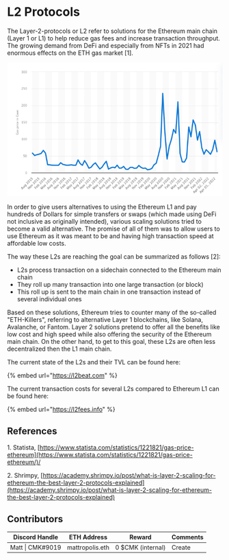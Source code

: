 # L2 Protocols

The Layer-2-protocols or L2 refer to solutions for the Ethereum main chain (Layer 1 or L1) to help reduce gas fees and increase transaction throughput. The growing demand from DeFi and especially from NFTs in 2021 had enormous effects on the ETH gas market \[1].

![Avg. daily gas price from Aug 2015 to April 2022](<../../.gitbook/assets/Bildschirmfoto 2022-05-03 um 21.02.26.png>)

In order to give users alternatives to using the Ethereum L1 and pay hundreds of Dollars for simple transfers or swaps (which made using DeFi not inclusive as originally intended), various scaling solutions tried to become a valid alternative. The promise of all of them was to allow users to use Ethereum as it was meant to be and having high transaction speed at affordable low costs.

The way these L2s are reaching the goal can be summarized as follows \[2]:

* L2s process transaction on a sidechain connected to the Ethereum main chain
* They roll up many transaction into one large transaction (or block)
* This roll up is sent to the main chain in one transaction instead of several individual ones

Based on these solutions, Ethereum tries to counter many of the so-called "ETH-Killers", referring to alternative Layer 1 blockchains, like Solana, Avalanche, or Fantom. Layer 2 solutions pretend to offer all the benefits like low cost and high speed while also offering the security of the Ethereum main chain. On the other hand, to get to this goal, these L2s are often less decentralized then the L1 main chain.

The current state of the L2s and their TVL can be found here:

{% embed url="https://l2beat.com" %}

The current transaction costs for several L2s compared to Ethereum  L1 can be found here:

{% embed url="https://l2fees.info" %}

## References

1\. Statista, [https://www.statista.com/statistics/1221821/gas-price-ethereum](https://www.statista.com/statistics/1221821/gas-price-ethereum/)/

2\. Shrimpy, [https://academy.shrimpy.io/post/what-is-layer-2-scaling-for-ethereum-the-best-layer-2-protocols-explained](https://academy.shrimpy.io/post/what-is-layer-2-scaling-for-ethereum-the-best-layer-2-protocols-explained)

## Contributors

| Discord Handle   | ETH Address     | Reward            | Comments |
| ---------------- | --------------- | ----------------- | -------- |
| Matt \| CMK#9019 | mattropolis.eth | 0 $CMK (internal) | Create   |


